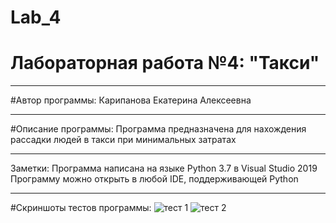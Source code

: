 # Lab_4
# Лабораторная работа №4: "Такси"
____
#Автор программы: Карипанова Екатерина Алексеевна
____
#Описание программы: Программа предназначена для нахождения рассадки людей в такси при минимальных затратах
____
Заметки: Программа написана на языке Python 3.7 в Visual Studio 2019
Программу можно открыть в любой IDE, поддерживающей Python
____
#Скриншоты тестов программы:
![тест 1](https://sun9-north.userapi.com/sun9-87/s/v1/ig2/ysmeoqDg-xSHKbQw_c4rAM90BeDLW7BGY8e2XuAb3p1Swd4d-gL494YY5YyaaDlpGOTiRAYxrA2-UmbGijoD8UWS.jpg?size=813x280&quality=96&type=album)
![тест 2](https://sun3.userapi.com/sun3-8/s/v1/ig2/6WCLMgmITzmNmbde4ZCmhoGrx108r2igxgUoM_GB8BaLNo8NcRdjazD2jMAZCBCvCUCzPoFCWyHUwKZT9INfWm5C.jpg?size=849x303&quality=96&type=album)
